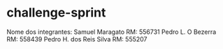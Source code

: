 # challenge-sprint

Nome dos integrantes: 
Samuel Maragato
RM: 556731
Pedro L. O Bezerra
RM: 558439
Pedro H. dos Reis Silva
RM: 555207

